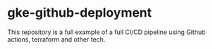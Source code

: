 # gke-github-deployment
This repository is a full example of a full CI/CD pipeline using Github actions, terraform and other tech.
